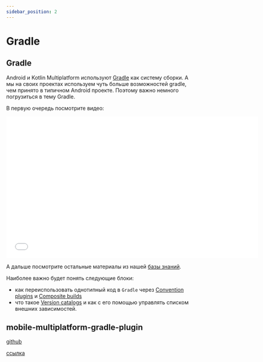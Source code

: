 ```yaml
---
sidebar_position: 2
---
```


# Gradle

## Gradle 

Android и Kotlin Multiplatform используют [Gradle](https://gradle.org/) как систему сборки. А мы на своих проектах используем чуть больше возможностей gradle, чем принято в типичном Android проекте. Поэтому важно немного погрузиться в тему Gradle.

В первую очередь посмотрите видео:

<iframe src="//www.youtube.com/embed/23BJW4w0gkY?list=PL6yFiPOVXVUi90sQ66dtmuXP-1-TeHwl5" frameborder="0" allowfullscreen width="675" height="380"></iframe>

А дальше посмотрите остальные материалы из нашей [базы знаний](../../learning/gradle/intro-gradle).

Наиболее важно будет понять следующие блоки:
- как переиспользовать однотипный код в `Gradle` через [Convention plugins](../../learning/gradle/convention-plugins) и [Composite builds](../../learning/gradle/composite-build)
- что такое [Version catalogs](../../learning/gradle/version-catalogs) и как с его помощью управлять списком внешних зависимостей.


## mobile-multiplatform-gradle-plugin

[github](https://github.com/icerockdev/mobile-multiplatform-gradle-plugin)

[ссылка](/learning/kotlin-native/cocoapods#плагин-от-icerock)
